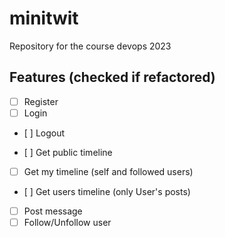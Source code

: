 # minitwit
Repository for the course devops 2023


## Features (checked if refactored)
- [ ] Register
- [ ] Login
- [ ] Logout

- [ ] Get public timeline
- [ ] Get my timeline (self and followed users)
- [ ] Get users timeline (only User's posts)

- [ ] Post message
- [ ] Follow/Unfollow user
